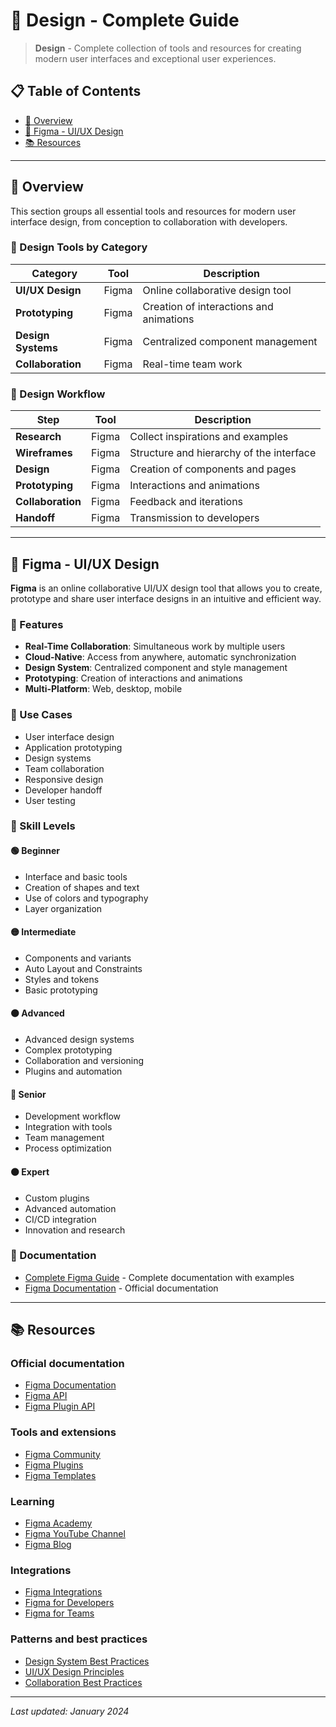 # 🎨 Design - Complete Guide

> **Design** - Complete collection of tools and resources for creating modern user interfaces and exceptional user experiences.

## 📋 Table of Contents
- [🎯 Overview](#-overview)
- [🎨 Figma - UI/UX Design](#-figma---uiux-design)
- [📚 Resources](#-resources)

---

## 🎯 Overview

This section groups all essential tools and resources for modern user interface design, from conception to collaboration with developers.

### 🎯 Design Tools by Category

| Category | Tool | Description |
|----------|------|-------------|
| **UI/UX Design** | Figma | Online collaborative design tool |
| **Prototyping** | Figma | Creation of interactions and animations |
| **Design Systems** | Figma | Centralized component management |
| **Collaboration** | Figma | Real-time team work |

### 🎯 Design Workflow

| Step | Tool | Description |
|------|------|-------------|
| **Research** | Figma | Collect inspirations and examples |
| **Wireframes** | Figma | Structure and hierarchy of the interface |
| **Design** | Figma | Creation of components and pages |
| **Prototyping** | Figma | Interactions and animations |
| **Collaboration** | Figma | Feedback and iterations |
| **Handoff** | Figma | Transmission to developers |

---

## 🎨 Figma - UI/UX Design

**Figma** is an online collaborative UI/UX design tool that allows you to create, prototype and share user interface designs in an intuitive and efficient way.

### 🎯 Features
- **Real-Time Collaboration**: Simultaneous work by multiple users
- **Cloud-Native**: Access from anywhere, automatic synchronization
- **Design System**: Centralized component and style management
- **Prototyping**: Creation of interactions and animations
- **Multi-Platform**: Web, desktop, mobile

### 🎯 Use Cases
- User interface design
- Application prototyping
- Design systems
- Team collaboration
- Responsive design
- Developer handoff
- User testing

### 🎯 Skill Levels

#### 🟢 Beginner
- Interface and basic tools
- Creation of shapes and text
- Use of colors and typography
- Layer organization

#### 🟡 Intermediate
- Components and variants
- Auto Layout and Constraints
- Styles and tokens
- Basic prototyping

#### 🟠 Advanced
- Advanced design systems
- Complex prototyping
- Collaboration and versioning
- Plugins and automation

#### 🔴 Senior
- Development workflow
- Integration with tools
- Team management
- Process optimization

#### ⚫ Expert
- Custom plugins
- Advanced automation
- CI/CD integration
- Innovation and research

### 📖 Documentation
- [Complete Figma Guide](./figma.md) - Complete documentation with examples
- [Figma Documentation](https://help.figma.com/) - Official documentation

---

## 📚 Resources

### Official documentation
- [Figma Documentation](https://help.figma.com/)
- [Figma API](https://www.figma.com/developers/api)
- [Figma Plugin API](https://www.figma.com/plugin-docs/)

### Tools and extensions
- [Figma Community](https://www.figma.com/community)
- [Figma Plugins](https://www.figma.com/community/plugins)
- [Figma Templates](https://www.figma.com/community/templates)

### Learning
- [Figma Academy](https://www.figma.com/academy/)
- [Figma YouTube Channel](https://www.youtube.com/c/figma)
- [Figma Blog](https://www.figma.com/blog/)

### Integrations
- [Figma Integrations](https://www.figma.com/integrations/)
- [Figma for Developers](https://www.figma.com/developers/)
- [Figma for Teams](https://www.figma.com/teams/)

### Patterns and best practices
- [Design System Best Practices](https://www.figma.com/blog/design-systems-at-figma/)
- [UI/UX Design Principles](https://www.figma.com/blog/design-principles/)
- [Collaboration Best Practices](https://www.figma.com/blog/collaboration-best-practices/)

---

*Last updated: January 2024*
